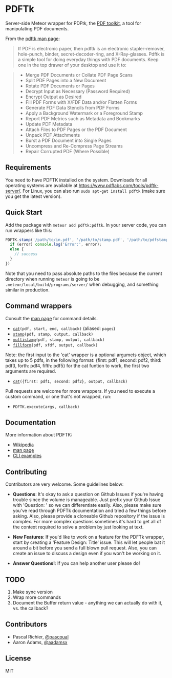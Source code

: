 PDFTk
=====

Server-side Meteor wrapper for PDFtk, the [PDF toolkit](https://www.pdflabs.com/tools/pdftk-the-pdf-toolkit/), a tool for manipulating PDF documents.

From the [pdftk man page](http://linux.die.net/man/1/pdftk):

> If PDF is electronic paper, then pdftk is an electronic stapler-remover, hole-punch, binder, secret-decoder-ring, and X-Ray-glasses. Pdftk is a simple tool for doing everyday things with PDF documents. Keep one in the top drawer of your desktop and use it to:

> * Merge PDF Documents or Collate PDF Page Scans
> * Split PDF Pages into a New Document
> * Rotate PDF Documents or Pages
> * Decrypt Input as Necessary (Password Required)
> * Encrypt Output as Desired
> * Fill PDF Forms with X/FDF Data and/or Flatten Forms
> * Generate FDF Data Stencils from PDF Forms
> * Apply a Background Watermark or a Foreground Stamp
> * Report PDF Metrics such as Metadata and Bookmarks
> * Update PDF Metadata
> * Attach Files to PDF Pages or the PDF Document
> * Unpack PDF Attachments
> * Burst a PDF Document into Single Pages
> * Uncompress and Re-Compress Page Streams
> * Repair Corrupted PDF (Where Possible)


## Requirements

You need to have PDFTK installed on the system. Downloads for all operating systems are available at <https://www.pdflabs.com/tools/pdftk-server/>.
For Linux, you can also run `sudo apt-get install pdftk` (make sure you get the latest version).

## Quick Start

Add the package with `meteor add pdftk:pdftk`. In your server code, you can run wrappers like this:

```js
PDFTK.stamp('/path/to/in.pdf', '/path/to/stamp.pdf', '/path/to/pdfstamp/out.pdf', function (error, stdout, stderr) {
  if (error) console.log('Error:', error);
  else {
    // success
  }
})
```

Note that you need to pass absolute paths to the files because the current directory when running `meteor` is going to be
`.meteor/local/build/programs/server/` when debugging, and something similar in production.


## Command wrappers

Consult the [man page](https://www.pdflabs.com/docs/pdftk-man-page/) for command details.

* [`cat`](https://www.pdflabs.com/docs/pdftk-man-page/#dest-op-cat)`(pdf, start, end, callback)` (aliased: `pages`)
* [`stamp`](https://www.pdflabs.com/docs/pdftk-man-page/#dest-op-stamp)`(pdf, stamp, output, callback)`
* [`multistamp`](https://www.pdflabs.com/docs/pdftk-man-page/#dest-op-multistamp)`(pdf, stamp, output, callback)`
* [`fillform`](https://www.pdflabs.com/docs/pdftk-man-page/#dest-op-fill-form)`(pdf, xfdf, output, callback)`

Note: the first input to the 'cat' wrapper is a optional argumets object, which takes up to 5 pdfs, in the following format:
{first: pdf1, second: pdf2, third: pdf3, forth: pdf4, fifth: pdf5}
for the cat funtion to work, the first two arguments are required.
* [`cat`](https://www.pdflabs.com/docs/pdftk-man-page/#dest-op-cat)`({first: pdf1, second: pdf2}, output, callback)`

Pull requests are welcome for more wrappers. If you need to execute a custom command, or one that's not wrapped, run:

* `PDFTK.execute(args, callback)`


## Documentation

More information about PDFTK:
* [Wikipedia](https://en.wikipedia.org/wiki/Pdftk)
* [man page](https://www.pdflabs.com/docs/pdftk-man-page/)
* [CLI examples](https://www.pdflabs.com/docs/pdftk-cli-examples/)

## Contributing

Contributors are very welcome. Some guidelines below:

* **Questions**: It's okay to ask a question on Github Issues if you're
  having trouble since the volume is manageable. Just prefix your Github Issue with
  'Question: ' so we can differentiate easily. Also, please make sure you've read through
  PDFTk documentation and tried a few things before asking. Also, please provide a cloneable
  Github repository if the issue is complex. For more complex questions sometimes it's hard
  to get all of the context required to solve a problem by just looking at text.

* **New Features**: If you'd like to work on a feature for the PDFTk wrapper,
  start by creating a 'Feature Design: Title' issue. This will let people bat it
  around a bit before you send a full blown pull request. Also, you can create
  an issue to discuss a design even if you won't be working on it.

* **Answer Questions!**: If you can help another user please do!


## TODO

1. Make sync version
2. Wrap more commands
3. Document the Buffer return value - anything we can actually do with it, vs. the callback?


## Contributors

* Pascal Richier, [@pascoual](http://github.com/pascoual)
* Aaron Adams, [@aadamsx](http://github.com/aadamsx)


## License

MIT
